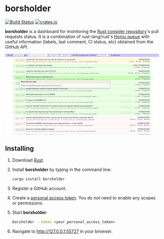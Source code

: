 borsholder
==========

[![Build Status](https://travis-ci.org/kennytm/borsholder.svg?branch=master)](https://travis-ci.org/kennytm/borsholder)
[![crates.io](https://img.shields.io/crates/v/borsholder.svg)](https://crates.io/crates/borsholder)

**borsholder** is a dashboard for monitoring the [Rust compiler repository]'s pull requests status.
It is a combination of rust-lang/rust's [Homu queue] with useful information (labels, last comment,
CI status, etc) obtained from the GitHub API.

![](doc/preview.png)

Installing
----------

1. Download [Rust].
2. Install **borsholder** by typing in the command line:

    ```sh
    cargo install borsholder
    ```

3. Register a GitHub account.
4. Create a [personal access token]. You do not need to enable any scopes or permissions.
5. Start **borsholder**:

    ```sh
    borsholder --token «your_personal_access_token»
    ```

6. Navigate to <http://127.0.0.1:55727> in your browser.

[Rust]: https://rustup.rs/
[Rust compiler repository]: https://github.com/rust-lang/rust
[Homu queue]: https://buildbot2.rust-lang.org/homu/queue/rust
[personal access token]: https://help.github.com/articles/creating-a-personal-access-token-for-the-command-line/